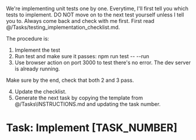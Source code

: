 We're implementing unit tests one by one.
Everytime, I'll first tell you which tests to implement.
DO NOT move on to the next test yourself unless I tell you to.
Always come back and check with me first.
First read @/Tasks/testing_implementation_checklist.md. 

The procedure is:
1. Implement the test
2. Run test and make sure it passes: npm run test -- --run
3. Use browser action on port 3000 to test there's no error. The dev server is already running.

Make sure by the end, check that both 2 and 3 pass.

4. Update the checklist.
5. Generate the next task by copying the template from @/Tasks\INSTRUCTIONS.md and updating the task number.

# Task: Implement [TASK_NUMBER]



